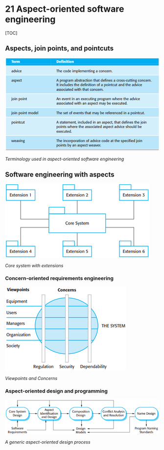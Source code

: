 # 21 Aspect-oriented software engineering

[TOC]



## Aspects, join points, and pointcuts

![21_4](res/21_4.png)

*Terminology used in aspect-oriented software engineering*



## Software engineering with aspects

![21_7](res/21_7.png)

*Core system with extensions*

### Concern-oriented requirements engineering

![21_8](res/21_8.png)

*Viewpoints and Concerns*

### Aspect-oriented design and programming

![21_13](res/21_13.png)

*A generic aspect-oriented design process*